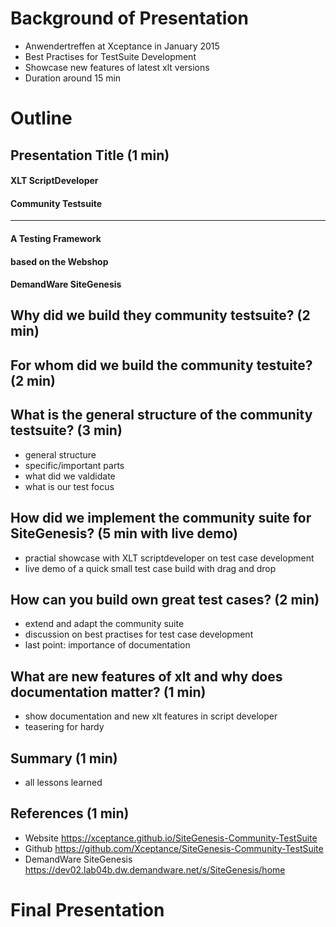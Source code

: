 
# Background of Presentation

- Anwendertreffen at Xceptance in January 2015
- Best Practises for TestSuite Development
- Showcase new features of latest xlt versions
- Duration around 15 min

# Outline

## Presentation Title (1 min)

#### XLT ScriptDeveloper
#### Community Testsuite
---
#### A Testing Framework
#### based on the Webshop
#### DemandWare SiteGenesis 

## Why did we build they community testsuite? (2 min)

## For whom did we build the community testuite? (2 min)

## What is the general structure of the community testsuite? (3 min)

- general structure
- specific/important parts
- what did we valdidate
- what is our test focus

## How did we implement the community suite for SiteGenesis? (5 min with live demo)

- practial showcase with XLT scriptdeveloper on test case development
- live demo of a quick small test case build with drag and drop

## How can you build own great test cases? (2 min)

- extend and adapt the community suite
- discussion on best practises for test case development
- last point: importance of documentation

## What are new features of xlt and why does documentation matter? (1 min)

- show documentation and new xlt features in script developer
- teasering for hardy

## Summary (1 min)

- all lessons learned

## References (1 min)

- Website https://xceptance.github.io/SiteGenesis-Community-TestSuite
- Github https://github.com/Xceptance/SiteGenesis-Community-TestSuite
- DemandWare SiteGenesis https://dev02.lab04b.dw.demandware.net/s/SiteGenesis/home

# Final Presentation